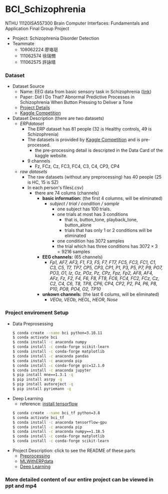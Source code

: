 # BCI_Schizophrenia
NTHU 11120ISA557300 Brain Computer Interfaces: Fundamentals and Application Final Group Project
- Project: Schizophrenia Disorder Detection
- Teammate
    - 108062224 廖珞珽
    - 111062574 徐瑞憫
    - 111062575 許詠晴
### Dataset
- Dataset Source
    - Name: EEG data from basic sensory task in Schizophrenia ([link](https://www.kaggle.com/datasets/broach/button-tone-sz))
    - Paper: Did I Do That? Abnormal Predictive Processes in Schizophrenia When Button Pressing to Deliver a Tone
    - [Project Details](https://reporter.nih.gov/project-details/9187052)
    - [Kaggle Competition](https://www.kaggle.com/datasets/broach/button-tone-sz)
- Dataset Description (there are two datasets)
    - *ERPdataset*
        - The ERP dataset has 81 people (32 is Healthy controls, 49 is Schizophrenia)
        - The datasets is provided by [Kaggle Competition](https://www.kaggle.com/datasets/broach/button-tone-sz) and is pre-processed.
            - the pre-processing detail is descripted in the Data Card of the kaggle website.   
        - 9 channels
            - Fz, FCz, Cz, FC3, FC4, C3, C4, CP3, CP4
    - *raw datasets*
        - The raw datasets (without any preprocessing) has 40 people (25 is HC, 15 is SZ)
        - In each person's files(.csv)  
            - there are 74 colums (channels)
                - **basic information:** (the first 4 columns, will be eliminated)
                    - *subject	/ trial / 	condition /	sample*
                        - one subject has 100 trials.
                        - one trials at most has 3 conditions
                            - that is, button_tone, playback_tone, button_alone
                            - trials that has only 1 or 2 conditions will be eliminated
                        - one condition has 3072 samples
                        - the trial which has three conditions has $3072 \times 3 = 9216$ samples
                - **EEG channels:** (65 channels)
                    - *Fp1, AF7, AF3, F1, F3, F5, F7, FT7, FC5, FC3, FC1, C1, C3, C5, T7, TP7, CP5, CP3, CP1, P1, P3, P5, P7, P9, PO7, PO3, O1, Iz, Oz, POz, Pz, CPz, Fpz, Fp2, AF8, AF4, AFz, Fz, F2, F4, F6, F8, FT8, FC6, FC4, FC2, FCz, Cz, C2, C4, C6, T8, TP8, CP6, CP4, CP2, P2, P4, P6, P8, P10, PO8, PO4, O2, TP10*
                - **unkown channels:** (the last 6 colums, will be eliminated)
                    - *VEOa, VEOb, HEOL, HEOR, Nose*
### Project enviroment Setup
- Data Preprosessing
    ```bash
    $ conda create --name bci python=3.10.11
    $ conda activate bci
    $ conda install -c anaconda numpy
    $ conda install -c conda-forge scikit-learn
    $ conda install -c conda-forge matplotlib
    $ conda install -c anaconda pandas
    $ conda install -c anaconda pip
    $ conda install -c conda-forge gcc=12.1.0
    $ conda install -c anaconda jupyter
    $ pip install mne==1.3.1 -q
    $ pip install asrpy -q
    $ pip install autoreject -q
    $ pip install pyriemann -q
    ```
- Deep Learning
    - reference: [install tensorflow](https://www.tensorflow.org/install/pip#software_requirements)
    ``` bash
    $ conda create --name bci_tf python=3.8
    $ conda activate bci_tf
    $ conda install -c anaconda tensorflow-gpu
    $ conda install -c anaconda pip
    $ conda install -c anaconda numpy==1.18.5
    $ conda install -c conda-forge matplotlib
    $ conda install -c conda-forge scikit-learn
    ```
- Project Description: click to see the README of these parts
    - [Preprocessing](/Preprocessing/README.md)
    - [MLWithERPdata](/MLWithERPdata/README.md)
    - [Deep Learning](/DeepLearning/README.md)
    
### More detailed content of our entire project can be viewed in ppt and mp4
